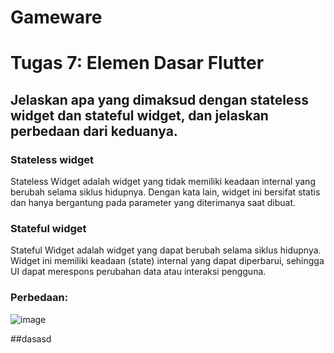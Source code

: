# Gameware

# Tugas 7: Elemen Dasar Flutter
## Jelaskan apa yang dimaksud dengan stateless widget dan stateful widget, dan jelaskan perbedaan dari keduanya.
### Stateless widget
Stateless Widget adalah widget yang tidak memiliki keadaan internal yang berubah selama siklus hidupnya. Dengan kata lain, widget ini bersifat statis dan hanya bergantung pada parameter yang diterimanya saat dibuat.
### Stateful widget
Stateful Widget adalah widget yang dapat berubah selama siklus hidupnya. Widget ini memiliki keadaan (state) internal yang dapat diperbarui, sehingga UI dapat merespons perubahan data atau interaksi pengguna.
### Perbedaan:
![image](https://github.com/user-attachments/assets/c469b9c9-dd70-4b98-9c81-0d11a491e96b)

##dasasd
